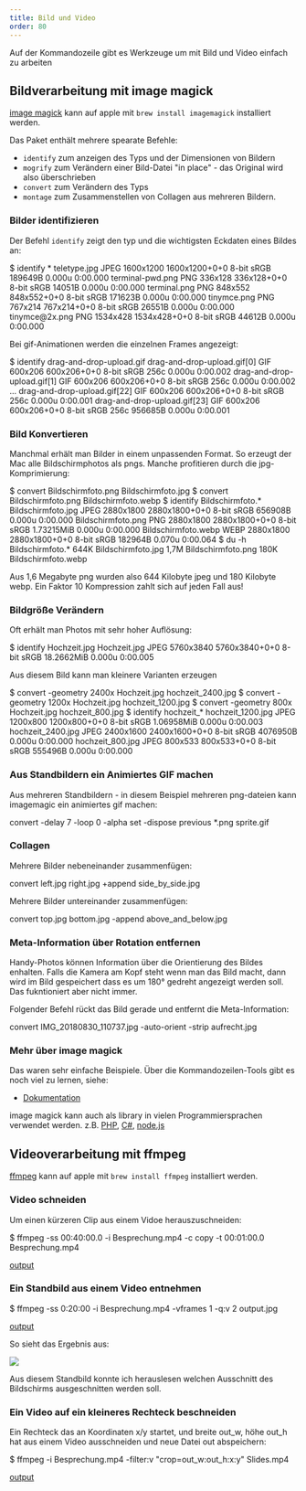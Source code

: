 ```yaml
---
title: Bild und Video
order: 80
---
```


Auf der Kommandozeile gibt es Werkzeuge um mit
Bild und Video einfach zu arbeiten

## Bildverarbeitung mit image magick

[image magick](https://imagemagick.org/index.php) kann auf apple mit `brew install imagemagick` installiert werden.

Das Paket enthält mehrere spearate Befehle:

- `identify` zum anzeigen des Typs und der Dimensionen von Bildern
- `mogrify` zum Verändern einer Bild-Datei "in place" - das Original wird also überschrieben
- `convert` zum Verändern des Typs
- `montage` zum Zusammenstellen von Collagen aus mehreren Bildern.

### Bilder identifizieren

Der Befehl `identify` zeigt den typ und die wichtigsten Eckdaten eines Bildes an:

<shell>
$ identify *
teletype.jpg JPEG 1600x1200 1600x1200+0+0 8-bit sRGB 189649B 0.000u 0:00.000
terminal-pwd.png PNG 336x128 336x128+0+0 8-bit sRGB 14051B 0.000u 0:00.000
terminal.png PNG 848x552 848x552+0+0 8-bit sRGB 171623B 0.000u 0:00.000
tinymce.png PNG 767x214 767x214+0+0 8-bit sRGB 26551B 0.000u 0:00.000
tinymce@2x.png PNG 1534x428 1534x428+0+0 8-bit sRGB 44612B 0.000u 0:00.000
</shell>

Bei gif-Animationen werden die einzelnen Frames angezeigt:

<shell>
$ identify drag-and-drop-upload.gif
drag-and-drop-upload.gif[0] GIF 600x206 600x206+0+0 8-bit sRGB 256c 0.000u 0:00.002
drag-and-drop-upload.gif[1] GIF 600x206 600x206+0+0 8-bit sRGB 256c 0.000u 0:00.002
...
drag-and-drop-upload.gif[22] GIF 600x206 600x206+0+0 8-bit sRGB 256c 0.000u 0:00.001
drag-and-drop-upload.gif[23] GIF 600x206 600x206+0+0 8-bit sRGB 256c 956685B 0.000u 0:00.001
</shell>

### Bild Konvertieren

Manchmal erhält man Bilder in einem unpassenden Format.
So erzeugt der Mac alle Bildschirmphotos als pngs.
Manche profitieren durch die jpg-Komprimierung:

<shell>
$ convert Bildschirmfoto.png Bildschirmfoto.jpg
$ convert Bildschirmfoto.png Bildschirmfoto.webp
$ identify Bildschirmfoto.*
Bildschirmfoto.jpg JPEG 2880x1800 2880x1800+0+0 8-bit sRGB 656908B 0.000u 0:00.000
Bildschirmfoto.png PNG 2880x1800 2880x1800+0+0 8-bit sRGB 1.73215MiB 0.000u 0:00.000
Bildschirmfoto.webp WEBP 2880x1800 2880x1800+0+0 8-bit sRGB 182964B 0.070u 0:00.064
$ du -h Bildschirmfoto.*
644K	Bildschirmfoto.jpg
1,7M	Bildschirmfoto.png
180K	Bildschirmfoto.webp
</shell>

Aus 1,6 Megabyte png wurden also 644 Kilobyte jpeg und 180 Kilobyte webp.
Ein Faktor 10 Kompression zahlt sich auf jeden Fall aus!
### Bildgröße Verändern

Oft erhält man Photos mit sehr hoher Auflösung:

<shell>
$ identify Hochzeit.jpg
Hochzeit.jpg JPEG 5760x3840 5760x3840+0+0 8-bit sRGB 18.2662MiB 0.000u 0:00.005
</shell>

Aus diesem Bild kann man kleinere Varianten erzeugen

<shell>
$ convert -geometry 2400x Hochzeit.jpg hochzeit_2400.jpg
$ convert -geometry 1200x Hochzeit.jpg hochzeit_1200.jpg
$ convert -geometry 800x Hochzeit.jpg hochzeit_800.jpg
$ identify hochzeit_*
hochzeit_1200.jpg JPEG 1200x800 1200x800+0+0 8-bit sRGB 1.06958MiB 0.000u 0:00.003
hochzeit_2400.jpg JPEG 2400x1600 2400x1600+0+0 8-bit sRGB 4076950B 0.000u 0:00.000
hochzeit_800.jpg JPEG 800x533 800x533+0+0 8-bit sRGB 555496B 0.000u 0:00.000
</shell>


### Aus Standbildern ein Animiertes GIF machen

Aus mehreren Standbildern - in diesem Beispiel mehreren png-dateien
kann imagemagic ein animiertes gif machen:

<shell>
convert -delay 7 -loop 0 -alpha set -dispose previous *.png sprite.gif
</shell>

### Collagen

Mehrere Bilder nebeneinander zusammenfügen:

<shell>
convert left.jpg right.jpg +append side_by_side.jpg
</shell>

Mehrere Bilder untereinander zusammenfügen:

<shell>
convert top.jpg bottom.jpg -append above_and_below.jpg
</shell>

### Meta-Information über Rotation entfernen

Handy-Photos können Information über die Orientierung
des Bildes enhalten.  Falls die Kamera am Kopf steht wenn
man das Bild macht, dann wird im Bild gespeichert dass es um 180° 
gedreht angezeigt werden soll.  Das fukntioniert aber nicht immer.

Folgender Befehl rückt das Bild gerade und entfernt die Meta-Information:

<shell>
convert IMG_20180830_110737.jpg -auto-orient -strip aufrecht.jpg
</shell>

### Mehr über image magick

Das waren sehr einfache Beispiele.
Über die Kommandozeilen-Tools gibt es noch viel zu lernen, siehe:

* [Dokumentation](https://imagemagick.org/script/command-line-processing.php)

image magick kann auch als library in vielen Programmiersprachen
verwendet werden. z.B. [PHP](https://www.php.net/manual/de/book.imagick.php), [C#](https://github.com/dlemstra/Magick.NET), [node.js](https://www.npmjs.com/package/imagemagick-native)

## Videoverarbeitung mit ffmpeg

[ffmpeg](https://www.ffmpeg.org/) kann auf apple mit `brew install ffmpeg` installiert werden.

### Video schneiden

Um einen kürzeren Clip aus einem Vidoe herauszuschneiden:

<shell>
$ ffmpeg -ss 00:40:00.0 -i  Besprechung.mp4 -c copy -t 00:01:00.0 Besprechung.mp4
</shell>

[output](/images/kommandozeile/ffout3.txt)


### Ein Standbild aus einem Video entnehmen

<shell>
$ ffmpeg -ss 0:20:00  -i  Besprechung.mp4 -vframes 1 -q:v 2 output.jpg
</shell>

[output](/images/kommandozeile/ffout2.txt)

So sieht das Ergebnis aus:

![](/images/kommandozeile/output.jpg)

Aus diesem Standbild konnte ich herauslesen
welchen Ausschnitt des Bildschirms ausgeschnitten werden soll.

### Ein Video auf ein kleineres Rechteck beschneiden

Ein Rechteck das an Koordinaten x/y startet, und breite out_w, höhe out_h hat
aus einem Video ausschneiden und neue Datei out abspeichern:


<shell>
$ ffmpeg -i Besprechung.mp4 -filter:v "crop=out_w:out_h:x:y" Slides.mp4
</shell>

[output](/images/kommandozeile/ffout1.txt)


